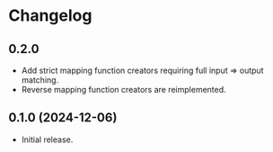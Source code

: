# Changelog

## 0.2.0

- Add strict mapping function creators requiring full input => output matching.
- Reverse mapping function creators are reimplemented.

## 0.1.0 (2024-12-06)

- Initial release.
